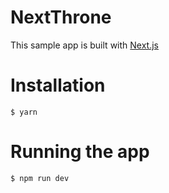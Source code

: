 # NextThrone

This sample app is built with [Next.js](https://github.com/zeit/next.js)

# Installation

    $ yarn

# Running the app

    $ npm run dev